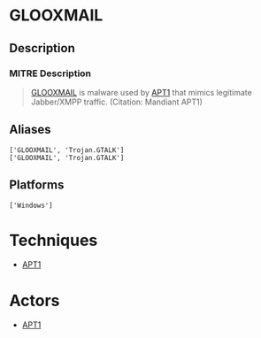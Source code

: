 
# GLOOXMAIL

## Description

### MITRE Description

> [GLOOXMAIL](https://attack.mitre.org/software/S0026) is malware used by [APT1](https://attack.mitre.org/groups/G0006) that mimics legitimate Jabber/XMPP traffic. (Citation: Mandiant APT1)

## Aliases

```
['GLOOXMAIL', 'Trojan.GTALK']
['GLOOXMAIL', 'Trojan.GTALK']
```

## Platforms

```
['Windows']
```

# Techniques


* [APT1](../techniques/APT1.md)


# Actors


* [APT1](../actors/APT1.md)

